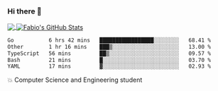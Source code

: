 ### Hi there 👋
<a href="https://github.com/fabiovincenzi/fabiovincenzi">
  <img align="center" src="https://github-readme-stats.vercel.app/api/top-langs/?username=fabiovincenzi&title_color=ffffff&text_color=c9cacc&icon_color=2bbc8a&bg_color=1d1f21&langs_count=3" />
</a>
<a href="https://github.com/fabiovincenzi/fabiovincenzi">
  <img align="center" src="https://github-readme-stats.vercel.app/api?username=fabiovincenzi&show_icons=true&line_height=27&count_private=true&title_color=ffffff&text_color=c9cacc&icon_color=2bbc8a&bg_color=1d1f21" alt="Fabio's GitHub Stats" />
</a>
<!--START_SECTION:waka-->

```txt
Go           6 hrs 42 mins   █████████████████░░░░░░░░   68.41 %
Other        1 hr 16 mins    ███▒░░░░░░░░░░░░░░░░░░░░░   13.00 %
TypeScript   56 mins         ██▒░░░░░░░░░░░░░░░░░░░░░░   09.57 %
Bash         21 mins         █░░░░░░░░░░░░░░░░░░░░░░░░   03.70 %
YAML         17 mins         ▓░░░░░░░░░░░░░░░░░░░░░░░░   02.93 %
```

<!--END_SECTION:waka-->

:boom: Computer Science and Engineering student
